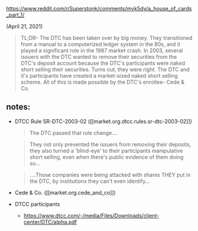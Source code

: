 https://www.reddit.com/r/Superstonk/comments/mvk5dv/a_house_of_cards_part_1/

(April 21, 2021)

> TL;DR- The DTC has been taken over by big money. They transitioned from a manual to a computerized ledger system in the 80s, and it played a significant role in the 1987 market crash. In 2003, several issuers with the DTC wanted to remove their securities from the DTC's deposit account because the DTC's participants were naked short selling their securities. Turns out, they were right. The DTC and it's participants have created a market-sized naked short selling scheme. All of this is made possible by the DTC's enrollee- Cede & Co.

## notes:
- DTCC Rule SR-DTC-2003-02 ([[market.org.dtcc.rules.sr-dtc-2003-02]])
    > The DTC passed that rule change....

    > They not only prevented the issuers from removing their deposits, they also turned a 'blind-eye' to their participants manipulative short selling, even when there's public evidence of them doing so...

    > ....Those companies were being attacked with shares THEY put in the DTC, by institutions they can't even identify...
- Cede & Co. ([[market.org.cede_and_co]])
- DTCC participants
    - https://www.dtcc.com/-/media/Files/Downloads/client-center/DTC/alpha.pdf